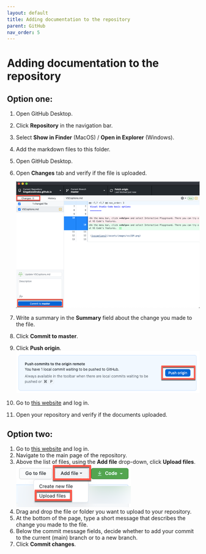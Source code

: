 ```yaml
---
layout: default
title: Adding documentation to the repository
parent: GitHub
nav_order: 5
---
```

 
# Adding documentation to the repository  

## Option one:

1.	Open GitHub Desktop.
2.	Click **Repository** in the navigation bar.
3.	Select **Show in Finder** (MacOS) / **Open in Explorer** (Windows).
4.	Add the markdown files to this folder.
5.	Open GitHub Desktop.
6.	Open **Changes** tab and verify if the file is uploaded.  

    ![changes](/assets/images/changes.png)   

7.	Write a summary in the **Summary** field about the change you made to the file. 
8.	Click **Commit to master**.
9.	Click **Push origin**.
    ![push](/assets/images/push.png)   
10.	Go to [this website](https://github.com//) and log in.
11.	Open your repository and verify if the documents uploaded.  


## Option two:

1. Go to [this website](https://github.com//) and log in.  
2. Navigate to the main page of the repository.
3. Above the list of files, using the **Add file** drop-down, click **Upload files**.
     ![upload](/assets/images/upload.png)   
4. Drag and drop the file or folder you want to upload to your repository.
5. At the bottom of the page, type a short message that describes the change you made to the file. 
6. Below the commit message fields, decide whether to add your commit to the current (main) branch or to a new branch.
7. Click **Commit changes**.